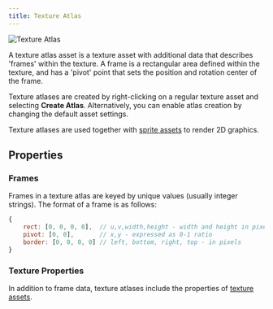 ```yaml
---
title: Texture Atlas
---
```


![Texture Atlas](/img/user-manual/assets/texture-atlas/texture-atlas.jpg)

A texture atlas asset is a texture asset with additional data that describes 'frames' within the texture. A frame is a rectangular area defined within the texture, and has a 'pivot' point that sets the position and rotation center of the frame.

Texture atlases are created by right-clicking on a regular texture asset and selecting **Create Atlas**. Alternatively, you can enable atlas creation by changing the default asset settings.

Texture atlases are used together with [sprite assets][4] to render 2D graphics.

## Properties

### Frames

Frames in a texture atlas are keyed by unique values (usually integer strings). The format of a frame is as follows:

```javascript
{
    rect: [0, 0, 0, 0],  // u,v,width,height - width and height in pixels
    pivot: [0, 0],       // x,y - expressed as 0-1 ratio
    border: [0, 0, 0, 0] // left, bottom, right, top - in pixels
}
```

### Texture Properties

In addition to frame data, texture atlases include the properties of [texture assets][2].

[2]: /user-manual/assets/types/texture
[4]: /user-manual/assets/types/sprite
